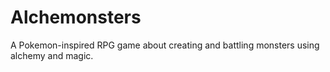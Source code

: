 # Alchemonsters
A Pokemon-inspired RPG game about creating and battling monsters using alchemy and magic.

